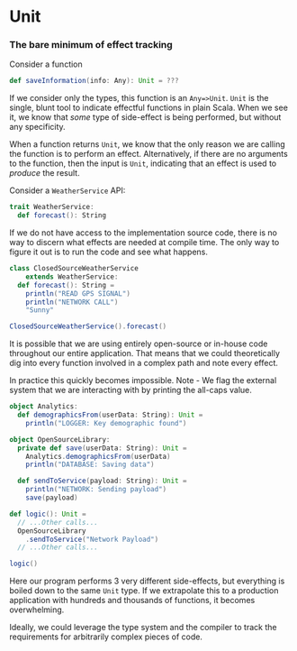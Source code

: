 # Unit

### The bare minimum of effect tracking

Consider a function

```scala mdoc
def saveInformation(info: Any): Unit = ???
```

If we consider only the types, this function is an `Any=>Unit`.
`Unit` is the single, blunt tool to indicate effectful functions in plain Scala.
When we see it, we know that *some* type of side-effect is being performed, but without any specificity.

When a function returns `Unit`, we know that the only reason we are calling the function is to perform an effect.
Alternatively, if there are no arguments to the function, then the input is `Unit`, indicating that an effect is used to _produce_ the result.

Consider a `WeatherService` API:

```scala mdoc
trait WeatherService:
  def forecast(): String
```

If we do not have access to the implementation source code, there is no way to discern what effects are needed at compile time.
The only way to figure it out is to run the code and see what happens.

```scala mdoc:invisible
class ClosedSourceWeatherService
    extends WeatherService:
  def forecast(): String =
    println("READ GPS SIGNAL")
    println("NETWORK CALL")
    "Sunny"
```

```scala mdoc
ClosedSourceWeatherService().forecast()
```

It is possible that we are using entirely open-source or in-house code throughout our entire application.
That means that we could theoretically dig into every function involved in a complex path and note every effect.

In practice this quickly becomes impossible.
Note - We flag the external system that we are interacting with by printing the all-caps value.

```scala mdoc
object Analytics:
  def demographicsFrom(userData: String): Unit =
    println("LOGGER: Key demographic found")

object OpenSourceLibrary:
  private def save(userData: String): Unit =
    Analytics.demographicsFrom(userData)
    println("DATABASE: Saving data")

  def sendToService(payload: String): Unit =
    println("NETWORK: Sending payload")
    save(payload)
```


```scala mdoc
def logic(): Unit =
  // ...Other calls...
  OpenSourceLibrary
    .sendToService("Network Payload")
  // ...Other calls...

logic()
```

Here our program performs 3 very different side-effects, but everything is boiled down to the same `Unit` type.
If we extrapolate this to a production application with hundreds and thousands of functions, it becomes overwhelming.

Ideally, we could leverage the type system and the compiler to track the requirements for arbitrarily complex pieces of code.